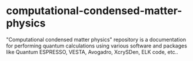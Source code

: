# computational-condensed-matter-physics
"Computational condensed matter physics" repository is a documentation for performing quantum calculations using various software and packages like Quantum ESPRESSO, VESTA, Avogadro, XcrySDen, ELK code, etc..
